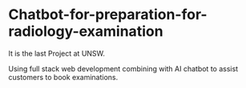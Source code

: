 # Chatbot-for-preparation-for-radiology-examination

It is the last Project at UNSW.  

Using full stack web development combining with AI chatbot to assist customers to book examinations.  

